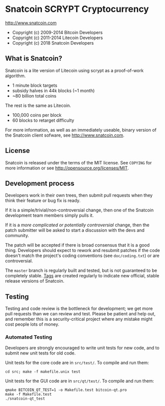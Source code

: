Snatcoin SCRYPT Cryptocurrency
==============================

http://www.snatcoin.com

* Copyright (c) 2009-2014 Bitcoin Developers
* Copyright (c) 2011-2014 Litecoin Developers
* Copyright (c) 2018 Snatcoin Developers

What is Snatcoin?
----------------

Snatcoin is a lite version of Litecoin using scrypt as a proof-of-work algorithm.
 - 1 minute block targets
 - subsidy halves in 44k blocks (~1 month)
 - ~80 billion total coins

The rest is the same as Litecoin.
 - 100,000 coins per block
 - 60 blocks to retarget difficulty

For more information, as well as an immediately useable, binary version of
the Snatcoin client sofware, see http://www.snatcoin.com.

License
-------

Snatcoin is released under the terms of the MIT license. See `COPYING` for more
information or see http://opensource.org/licenses/MIT.

Development process
-------------------

Developers work in their own trees, then submit pull requests when they think
their feature or bug fix is ready.

If it is a simple/trivial/non-controversial change, then one of the Snatcoin
development team members simply pulls it.

If it is a *more complicated or potentially controversial* change, then the patch
submitter will be asked to start a discussion with the devs and community.

The patch will be accepted if there is broad consensus that it is a good thing.
Developers should expect to rework and resubmit patches if the code doesn't
match the project's coding conventions (see `doc/coding.txt`) or are
controversial.

The `master` branch is regularly built and tested, but is not guaranteed to be
completely stable. [Tags](https://github.com/snatcoin-project/snatcoin/tags) are created
regularly to indicate new official, stable release versions of Snatcoin.

Testing
-------

Testing and code review is the bottleneck for development; we get more pull
requests than we can review and test. Please be patient and help out, and
remember this is a security-critical project where any mistake might cost people
lots of money.

### Automated Testing

Developers are strongly encouraged to write unit tests for new code, and to
submit new unit tests for old code.

Unit tests for the core code are in `src/test/`. To compile and run them:

    cd src; make -f makefile.unix test

Unit tests for the GUI code are in `src/qt/test/`. To compile and run them:

    qmake BITCOIN_QT_TEST=1 -o Makefile.test bitcoin-qt.pro
    make -f Makefile.test
    ./snatcoin-qt_test

